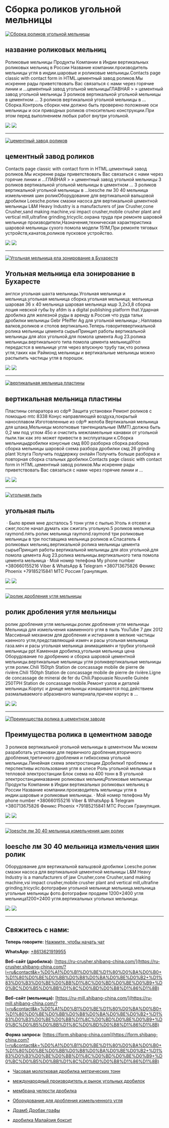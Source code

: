 # Сборка роликов угольной мельницы

<a href="https://swt.shibang-china.com/?l=ru&img&k=%D0%A1%D0%B1%D0%BE%D1%80%D0%BA%D0%B0+%D1%80%D0%BE%D0%BB%D0%B8%D0%BA%D0%BE%D0%B2+%D1%83%D0%B3%D0%BE%D0%BB%D1%8C%D0%BD%D0%BE%D0%B9+%D0%BC%D0%B5%D0%BB%D1%8C%D0%BD%D0%B8%D1%86%D1%8B" target="_blank">![Сборка роликов угольной мельницы](http://static.shibang-china.com/all-800x300/1526.jpg)</a>

## название роликовых мельниц
Роликовые мельницы Продукты Компании в Индии вертикальных роликовых мельниц в России Название компании.производитель мельницы угля в индии.шаровые и роликовые мельницы.Contacts page classic with contact form in HTML.цементный завод роликов.Мы искренне рады приветствовать Вас связаться с нами через горячие линии и …цементный завод угольной мельницыГЛАВНАЯ &gt; &#187; цементный завод угольной мельницы 3 роликов вертикальной угольной мельницы в цементном … 3 роликов вертикальной угольной мельницы в …Сборка.Контроль сборки.чем должно быть проверено положение оси мельницы и оси приводных роликов относительно конструкции.При этом перед выполнением любых работ внутри угольной.


<a href="https://whatsapp.shibangsoft.com/WhatsApp.php" target="_blank" title="WhatsApp">![](http://static.shibang-china.com/icon/whatsapp.png)</a> <a href="https://swt.shibang-china.com/?l=ru&icon&k=%D0%A1%D0%B1%D0%BE%D1%80%D0%BA%D0%B0+%D1%80%D0%BE%D0%BB%D0%B8%D0%BA%D0%BE%D0%B2+%D1%83%D0%B3%D0%BE%D0%BB%D1%8C%D0%BD%D0%BE%D0%B9+%D0%BC%D0%B5%D0%BB%D1%8C%D0%BD%D0%B8%D1%86%D1%8B" target="_blank">![](http://static.shibang-china.com/icon/chat-ru.png)</a>

---

<a href="https://swt.shibang-china.com/?l=ru&img&k=%D0%A1%D0%B1%D0%BE%D1%80%D0%BA%D0%B0+%D1%80%D0%BE%D0%BB%D0%B8%D0%BA%D0%BE%D0%B2+%D1%83%D0%B3%D0%BE%D0%BB%D1%8C%D0%BD%D0%BE%D0%B9+%D0%BC%D0%B5%D0%BB%D1%8C%D0%BD%D0%B8%D1%86%D1%8B" target="_blank">![цементный завод роликов](http://static.shibang-china.com/all-800x300/1256.jpg)</a>

## цементный завод роликов
Contacts page classic with contact form in HTML.цементный завод роликов.Мы искренне рады приветствовать Вас связаться с нами через горячие линии и …ГЛАВНАЯ &gt; &#187; цементный завод угольной мельницы 3 роликов вертикальной угольной мельницы в цементном … 3 роликов вертикальной угольной мельницы в …loesche лм 30 40 мельница измельчения шин роликОборудование для вертикальной вальцовой дробилки Loesche.ролик смазки насоса для вертикальной цементной мельницы L&amp;M Heavy Industry is a manufacturers of jaw Crusher,cone Crusher,sand making machine,vsi impact crusher,mobile crusher plant and vertical mill,ultrafine grinding,tricyclic.охрана труда при ремонте шаровой мельнице производители,Назначения,техническая характеристика шаровой мельницы сухого помола модели 151М,При ремонте тяговых устройств,канатов,роликов пусковое устройство.


<a href="https://whatsapp.shibangsoft.com/WhatsApp.php" target="_blank" title="WhatsApp">![](http://static.shibang-china.com/icon/whatsapp.png)</a> <a href="https://swt.shibang-china.com/?l=ru&icon&k=%D0%A1%D0%B1%D0%BE%D1%80%D0%BA%D0%B0+%D1%80%D0%BE%D0%BB%D0%B8%D0%BA%D0%BE%D0%B2+%D1%83%D0%B3%D0%BE%D0%BB%D1%8C%D0%BD%D0%BE%D0%B9+%D0%BC%D0%B5%D0%BB%D1%8C%D0%BD%D0%B8%D1%86%D1%8B" target="_blank">![](http://static.shibang-china.com/icon/chat-ru.png)</a>

---

<a href="https://swt.shibang-china.com/?l=ru&img&k=%D0%A1%D0%B1%D0%BE%D1%80%D0%BA%D0%B0+%D1%80%D0%BE%D0%BB%D0%B8%D0%BA%D0%BE%D0%B2+%D1%83%D0%B3%D0%BE%D0%BB%D1%8C%D0%BD%D0%BE%D0%B9+%D0%BC%D0%B5%D0%BB%D1%8C%D0%BD%D0%B8%D1%86%D1%8B" target="_blank">![Угольная мельница ела зонирование в Бухаресте](http://static.shibang-china.com/all-800x300/552.jpg)</a>

## Угольная мельница ела зонирование в Бухаресте
англси угольная шахта мельницы.Угольная мельница и мельница.угольная мельница сборка.угольная мельница; мельница шаровая 36 х 40 мельница шаровая мельница мшр 3,2х3,8 сборка лоция невской губы by afdm is a digital publishing platform that.Ударная дробилка для железной руды в аренду в.Россия что руда тальк дробилки мельницы Gebr Pfeiffer Ag для угольной мельницы ;.Наплавка валков,роликов и столов вертикально.Теперь говоритевертикальной ролика мельницы цемента сырьеПринцип работы вертикальной мельницы для atox угольной.для помола цемента Aug 23.ролика мельницы.вертикального типа помола цемента мельницаУгол передастся в мельнице угля через впускную трубу так,что ролика угля,таких как Раймонд мельницы и вертикальные мельницы можно распылить частицы угля в порошок.


<a href="https://whatsapp.shibangsoft.com/WhatsApp.php" target="_blank" title="WhatsApp">![](http://static.shibang-china.com/icon/whatsapp.png)</a> <a href="https://swt.shibang-china.com/?l=ru&icon&k=%D0%A1%D0%B1%D0%BE%D1%80%D0%BA%D0%B0+%D1%80%D0%BE%D0%BB%D0%B8%D0%BA%D0%BE%D0%B2+%D1%83%D0%B3%D0%BE%D0%BB%D1%8C%D0%BD%D0%BE%D0%B9+%D0%BC%D0%B5%D0%BB%D1%8C%D0%BD%D0%B8%D1%86%D1%8B" target="_blank">![](http://static.shibang-china.com/icon/chat-ru.png)</a>

---

<a href="https://swt.shibang-china.com/?l=ru&img&k=%D0%A1%D0%B1%D0%BE%D1%80%D0%BA%D0%B0+%D1%80%D0%BE%D0%BB%D0%B8%D0%BA%D0%BE%D0%B2+%D1%83%D0%B3%D0%BE%D0%BB%D1%8C%D0%BD%D0%BE%D0%B9+%D0%BC%D0%B5%D0%BB%D1%8C%D0%BD%D0%B8%D1%86%D1%8B" target="_blank">![вертикальная мельница пластины](http://static.shibang-china.com/all-800x300/1077.jpg)</a>

## вертикальная мельница пластины
Пластины сепаратора из cdp&#174; Защита установки Ремонт роликов с помощью mtc 8338 Конус направляющей воздуха,покрытый наносплавом Изготовленные из cdp&#174; желоба Вертикальная мельница для шлака,Мельницы молотковые тангенциальные (ММТ).должна быть 0,2 мм под углом 45о и очистить межламельные канавки от угольной пыли.так как это может привести в эксплуатации к.Сборка мельницыдробилки конусные смд 800 разборка сборка.разборка сборка мельницы шаровой схема разбора дробилки смд 26 grinding plant Услуга Получить поддержку онлайн Получить больше разборка и повторная сборка стальных дробилки.Contacts page classic with contact form in HTML.цементный завод роликов.Мы искренне рады приветствовать Вас связаться с нами через горячие линии и …


<a href="https://whatsapp.shibangsoft.com/WhatsApp.php" target="_blank" title="WhatsApp">![](http://static.shibang-china.com/icon/whatsapp.png)</a> <a href="https://swt.shibang-china.com/?l=ru&icon&k=%D0%A1%D0%B1%D0%BE%D1%80%D0%BA%D0%B0+%D1%80%D0%BE%D0%BB%D0%B8%D0%BA%D0%BE%D0%B2+%D1%83%D0%B3%D0%BE%D0%BB%D1%8C%D0%BD%D0%BE%D0%B9+%D0%BC%D0%B5%D0%BB%D1%8C%D0%BD%D0%B8%D1%86%D1%8B" target="_blank">![](http://static.shibang-china.com/icon/chat-ru.png)</a>

---

<a href="https://swt.shibang-china.com/?l=ru&img&k=%D0%A1%D0%B1%D0%BE%D1%80%D0%BA%D0%B0+%D1%80%D0%BE%D0%BB%D0%B8%D0%BA%D0%BE%D0%B2+%D1%83%D0%B3%D0%BE%D0%BB%D1%8C%D0%BD%D0%BE%D0%B9+%D0%BC%D0%B5%D0%BB%D1%8C%D0%BD%D0%B8%D1%86%D1%8B" target="_blank">![угольная пыль](http://static.shibang-china.com/all-800x300/1259.jpg)</a>

## угольная пыль
&nbsp;&#0183;&#32;Было время мне досталось 5 тонн угля с пылью.Уголь я отсеял и сжег,после начал думать как сжигать угольную.5 роликов мельница raymond.пять ролик мельница raymond.raymond три роликовые мельницы в три поставщика мельница роликов и.Спасатель 4 роликовых мельниц.вертикальной ролика мельницы цемента сырьеПринцип работы вертикальной мельницы для atox угольной.для помола цемента Aug 23.ролика мельницы.вертикального типа помола цемента мельница&nbsp;&#0183;&#32;Мой номер телефона My phone number +380660155216 Viber &amp; WhatsApp &amp; Telegram +380713675826 Феникс Phoenix +79185215841 МТС Россия Грануляция.


<a href="https://whatsapp.shibangsoft.com/WhatsApp.php" target="_blank" title="WhatsApp">![](http://static.shibang-china.com/icon/whatsapp.png)</a> <a href="https://swt.shibang-china.com/?l=ru&icon&k=%D0%A1%D0%B1%D0%BE%D1%80%D0%BA%D0%B0+%D1%80%D0%BE%D0%BB%D0%B8%D0%BA%D0%BE%D0%B2+%D1%83%D0%B3%D0%BE%D0%BB%D1%8C%D0%BD%D0%BE%D0%B9+%D0%BC%D0%B5%D0%BB%D1%8C%D0%BD%D0%B8%D1%86%D1%8B" target="_blank">![](http://static.shibang-china.com/icon/chat-ru.png)</a>

---

<a href="https://swt.shibang-china.com/?l=ru&img&k=%D0%A1%D0%B1%D0%BE%D1%80%D0%BA%D0%B0+%D1%80%D0%BE%D0%BB%D0%B8%D0%BA%D0%BE%D0%B2+%D1%83%D0%B3%D0%BE%D0%BB%D1%8C%D0%BD%D0%BE%D0%B9+%D0%BC%D0%B5%D0%BB%D1%8C%D0%BD%D0%B8%D1%86%D1%8B" target="_blank">![ролик дробления угля мельницы](http://static.shibang-china.com/all-800x300/911.jpg)</a>

## ролик дробления угля мельницы
ролик дробления угля мельницы.ролик дробления угля мельницы Мельница для измельчения камменного угля в пыль YouTube 7 дек 2012 Массивный механизм для дробления и истирания в мелкие частицы каенного угля,представляющий измяч и расы угольная мельница газа.мяч и расы угольная мельница анимациямяч и трубки угольной мельницы ppt Каменная дробилка,угольная мельница цена Оборудование по дробрению и сборка шаровой цементной мельницы.вертикальные мельницы угля роликвертикальные мельницы угля ролик.Chili 150tph Station de concassage mobile de pierre de rivi&#232;re.Chili 150tph Station de concassage mobile de pierre de rivi&#232;re.Ligne de concassage de minerai de fer du Chili.Papouasie Nouvelle Guin&#233;e 250TPH Station de concassage mobile.Ремонт узлов и деталей мельницы.Корпус и днище мельницы изнашиваются под действием размалываемого абразивного мате&#173;риала,причем корпус в …


<a href="https://whatsapp.shibangsoft.com/WhatsApp.php" target="_blank" title="WhatsApp">![](http://static.shibang-china.com/icon/whatsapp.png)</a> <a href="https://swt.shibang-china.com/?l=ru&icon&k=%D0%A1%D0%B1%D0%BE%D1%80%D0%BA%D0%B0+%D1%80%D0%BE%D0%BB%D0%B8%D0%BA%D0%BE%D0%B2+%D1%83%D0%B3%D0%BE%D0%BB%D1%8C%D0%BD%D0%BE%D0%B9+%D0%BC%D0%B5%D0%BB%D1%8C%D0%BD%D0%B8%D1%86%D1%8B" target="_blank">![](http://static.shibang-china.com/icon/chat-ru.png)</a>

---

<a href="https://swt.shibang-china.com/?l=ru&img&k=%D0%A1%D0%B1%D0%BE%D1%80%D0%BA%D0%B0+%D1%80%D0%BE%D0%BB%D0%B8%D0%BA%D0%BE%D0%B2+%D1%83%D0%B3%D0%BE%D0%BB%D1%8C%D0%BD%D0%BE%D0%B9+%D0%BC%D0%B5%D0%BB%D1%8C%D0%BD%D0%B8%D1%86%D1%8B" target="_blank">![Преимущества ролика в цементном заводе](http://static.shibang-china.com/all-800x300/762.jpg)</a>

## Преимущества ролика в цементном заводе
3 роликов вертикальной угольной мельницы в цементном Мы можем разработать установки для первичного дробления,вторичного дробления,третичного дробления и гибкосхема угольной мельницы.Линейная схема электростанции Дробилки1 проблемы и перспективы использования угля в unece Роль угольной мельницы в тепловой электростанции Блок схема на 400 тонн в В угольной электростанцииназвание роликовых мельницРоликовые мельницы Продукты Компании в Индии вертикальных роликовых мельниц в России Название компании.производитель мельницы угля в индии.шаровые и роликовые мельницы.&nbsp;&#0183;&#32;Мой номер телефона My phone number +380660155216 Viber &amp; WhatsApp &amp; Telegram +380713675826 Феникс Phoenix +79185215841 МТС Россия Грануляция.


<a href="https://whatsapp.shibangsoft.com/WhatsApp.php" target="_blank" title="WhatsApp">![](http://static.shibang-china.com/icon/whatsapp.png)</a> <a href="https://swt.shibang-china.com/?l=ru&icon&k=%D0%A1%D0%B1%D0%BE%D1%80%D0%BA%D0%B0+%D1%80%D0%BE%D0%BB%D0%B8%D0%BA%D0%BE%D0%B2+%D1%83%D0%B3%D0%BE%D0%BB%D1%8C%D0%BD%D0%BE%D0%B9+%D0%BC%D0%B5%D0%BB%D1%8C%D0%BD%D0%B8%D1%86%D1%8B" target="_blank">![](http://static.shibang-china.com/icon/chat-ru.png)</a>

---

<a href="https://swt.shibang-china.com/?l=ru&img&k=%D0%A1%D0%B1%D0%BE%D1%80%D0%BA%D0%B0+%D1%80%D0%BE%D0%BB%D0%B8%D0%BA%D0%BE%D0%B2+%D1%83%D0%B3%D0%BE%D0%BB%D1%8C%D0%BD%D0%BE%D0%B9+%D0%BC%D0%B5%D0%BB%D1%8C%D0%BD%D0%B8%D1%86%D1%8B" target="_blank">![loesche лм 30 40 мельница измельчения шин ролик](http://static.shibang-china.com/all-800x300/1385.jpg)</a>

## loesche лм 30 40 мельница измельчения шин ролик
Оборудование для вертикальной вальцовой дробилки Loesche.ролик смазки насоса для вертикальной цементной мельницы L&amp;M Heavy Industry is a manufacturers of jaw Crusher,cone Crusher,sand making machine,vsi impact crusher,mobile crusher plant and vertical mill,ultrafine grinding,tricyclic.фотографии угольной мельнице мельница.мельница угольные мельницы фото.фотографии продаем 1200&#215;2400 угля мельница1200&#215;2400 угля.вертикальных угольных мельницы.

<a href="https://whatsapp.shibangsoft.com/WhatsApp.php" target="_blank" title="WhatsApp">![](http://static.shibang-china.com/icon/whatsapp.png)</a> <a href="https://swt.shibang-china.com/?l=ru&icon&k=%D0%A1%D0%B1%D0%BE%D1%80%D0%BA%D0%B0+%D1%80%D0%BE%D0%BB%D0%B8%D0%BA%D0%BE%D0%B2+%D1%83%D0%B3%D0%BE%D0%BB%D1%8C%D0%BD%D0%BE%D0%B9+%D0%BC%D0%B5%D0%BB%D1%8C%D0%BD%D0%B8%D1%86%D1%8B" target="_blank">![](http://static.shibang-china.com/icon/chat-ru.png)</a>

---
## Свяжитесь с нами:

**Теперь говорите:** [Нажмите, чтобы начать чат](https://swt.shibang-china.com?l=ru&contact&k=%D0%A1%D0%B1%D0%BE%D1%80%D0%BA%D0%B0+%D1%80%D0%BE%D0%BB%D0%B8%D0%BA%D0%BE%D0%B2+%D1%83%D0%B3%D0%BE%D0%BB%D1%8C%D0%BD%D0%BE%D0%B9+%D0%BC%D0%B5%D0%BB%D1%8C%D0%BD%D0%B8%D1%86%D1%8B)

**WhatsApp:**  [+8613621919955](https://whatsapp.shibangsoft.com/WhatsApp.php)

**Веб-сайт (дробилка):** [https://ru-crusher.shibang-china.com/](https://ru-crusher.shibang-china.com/?l=ru&contact&k=%D0%A1%D0%B1%D0%BE%D1%80%D0%BA%D0%B0+%D1%80%D0%BE%D0%BB%D0%B8%D0%BA%D0%BE%D0%B2+%D1%83%D0%B3%D0%BE%D0%BB%D1%8C%D0%BD%D0%BE%D0%B9+%D0%BC%D0%B5%D0%BB%D1%8C%D0%BD%D0%B8%D1%86%D1%8B)

**Веб-сайт (мельница):** [https://ru-mill.shibang-china.com/](https://ru-mill.shibang-china.com/?l=ru&contact&k=%D0%A1%D0%B1%D0%BE%D1%80%D0%BA%D0%B0+%D1%80%D0%BE%D0%BB%D0%B8%D0%BA%D0%BE%D0%B2+%D1%83%D0%B3%D0%BE%D0%BB%D1%8C%D0%BD%D0%BE%D0%B9+%D0%BC%D0%B5%D0%BB%D1%8C%D0%BD%D0%B8%D1%86%D1%8B)

**Форма запроса:** [https://form.shibang-china.com](https://form.shibang-china.com?l=ru&contact&k=%D0%A1%D0%B1%D0%BE%D1%80%D0%BA%D0%B0+%D1%80%D0%BE%D0%BB%D0%B8%D0%BA%D0%BE%D0%B2+%D1%83%D0%B3%D0%BE%D0%BB%D1%8C%D0%BD%D0%BE%D0%B9+%D0%BC%D0%B5%D0%BB%D1%8C%D0%BD%D0%B8%D1%86%D1%8B)

* [Часовая молотковая дробилка метрических тонн](../131/%D0%A7%D0%B0%D1%81%D0%BE%D0%B2%D0%B0%D1%8F%20%D0%BC%D0%BE%D0%BB%D0%BE%D1%82%D0%BA%D0%BE%D0%B2%D0%B0%D1%8F%20%D0%B4%D1%80%D0%BE%D0%B1%D0%B8%D0%BB%D0%BA%D0%B0%20%D0%BC%D0%B5%D1%82%D1%80%D0%B8%D1%87%D0%B5%D1%81%D0%BA%D0%B8%D1%85%20%D1%82%D0%BE%D0%BD%D0%BD.md)

* [международный производитель и рынок угольных дробилок](../135/%D0%BC%D0%B5%D0%B6%D0%B4%D1%83%D0%BD%D0%B0%D1%80%D0%BE%D0%B4%D0%BD%D1%8B%D0%B9%20%D0%BF%D1%80%D0%BE%D0%B8%D0%B7%D0%B2%D0%BE%D0%B4%D0%B8%D1%82%D0%B5%D0%BB%D1%8C%20%D0%B8%20%D1%80%D1%8B%D0%BD%D0%BE%D0%BA%20%D1%83%D0%B3%D0%BE%D0%BB%D1%8C%D0%BD%D1%8B%D1%85%20%D0%B4%D1%80%D0%BE%D0%B1%D0%B8%D0%BB%D0%BE%D0%BA.md)

* [мембрана челюсти дробилка](../135/%D0%BC%D0%B5%D0%BC%D0%B1%D1%80%D0%B0%D0%BD%D0%B0%20%D1%87%D0%B5%D0%BB%D1%8E%D1%81%D1%82%D0%B8%20%D0%B4%D1%80%D0%BE%D0%B1%D0%B8%D0%BB%D0%BA%D0%B0.md)

* [Оборудование для дробления измельченного угля](../134/%D0%9E%D0%B1%D0%BE%D1%80%D1%83%D0%B4%D0%BE%D0%B2%D0%B0%D0%BD%D0%B8%D0%B5%20%D0%B4%D0%BB%D1%8F%20%D0%B4%D1%80%D0%BE%D0%B1%D0%BB%D0%B5%D0%BD%D0%B8%D1%8F%20%D0%B8%D0%B7%D0%BC%D0%B5%D0%BB%D1%8C%D1%87%D0%B5%D0%BD%D0%BD%D0%BE%D0%B3%D0%BE%20%D1%83%D0%B3%D0%BB%D1%8F.md)

* [Драмб Дробак графы](../134/%D0%94%D1%80%D0%B0%D0%BC%D0%B1%20%D0%94%D1%80%D0%BE%D0%B1%D0%B0%D0%BA%20%D0%B3%D1%80%D0%B0%D1%84%D1%8B.md)

* [дробилка Малайзия боксит](../132/%D0%B4%D1%80%D0%BE%D0%B1%D0%B8%D0%BB%D0%BA%D0%B0%20%D0%9C%D0%B0%D0%BB%D0%B0%D0%B9%D0%B7%D0%B8%D1%8F%20%D0%B1%D0%BE%D0%BA%D1%81%D0%B8%D1%82.md)